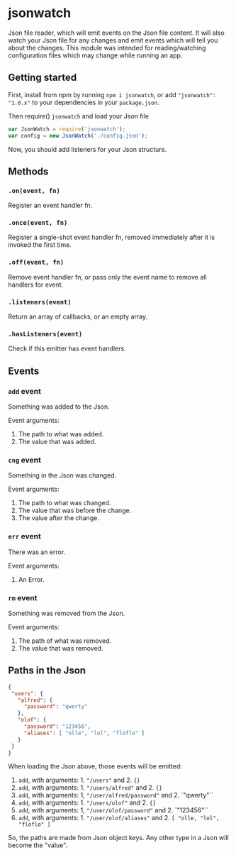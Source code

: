 # jsonwatch

Json file reader, which will emit events on the Json file content. It will also watch your Json file for any changes and emit events which will tell you about the changes. This module was intended for reading/watching configuration files which may change while running an app.

## Getting started

First, install from npm by running `npm i jsonwatch`, or add `"jsonwatch": "1.0.x"` to your dependencies in your `package.json`.

Then require() `jsonwatch` and load your Json file

 ```javascript
var JsonWatch = require('jsonwatch');
var config = new JsonWatch('./config.json');
 ```

Now, you should add listeners for your Json structure.

## Methods

### `.on(event, fn)`

Register an event handler fn.

### `.once(event, fn)`

Register a single-shot event handler fn, removed immediately after it is invoked the first time.

### `.off(event, fn)`

Remove event handler fn, or pass only the event name to remove all handlers for event.

### `.listeners(event)`

Return an array of callbacks, or an empty array.

### `.hasListeners(event)`

Check if this emitter has event handlers.

## Events

### `add` event

Something was added to the Json.

Event arguments:

1. The path to what was added.
2. The value that was added.

### `cng` event

Something in the Json was changed.

Event arguments:

1. The path to what was changed.
2. The value that was before the change.
3. The value after the change.

### `err` event

There was an error.

Event arguments:

1. An Error.

### `rm` event

Something was removed from the Json.

Event arguments:

1. The path of what was removed.
2. The value that was removed.

## Paths in the Json

 ```json
{
  "users": {
    "alfred": {
      "password": "qwerty"
    },
    "olof": {
      "password": "123456",
      "aliases": [ "olle", "lol", "floflo" ]
    }
  }
}
 ```
 
When loading the Json above, those events will be emitted:

1. `add`, with arguments: 1. `"/users"` and 2. `{}`
2. `add`, with arguments: 1. `"/users/alfred"` and 2. `{}`
3. `add`, with arguments: 1, `"/user/alfred/password"` and 2. `"qwerty"``
4. `add`, with arguments: 1. `"/users/olof"` and 2. `{}`
5. `add`, with arguments: 1, `"/user/olof/password"` and 2. `"123456"``
6. `add`, with arguments: 1. `"/user/olof/aliases"` and 2. `[ "olle, "lol", "floflo" ]`

So, the paths are made from Json object keys. Any other type in a Json will become the "value".

